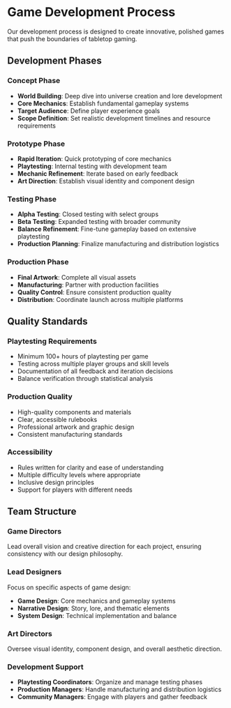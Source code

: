 # Game Development Process

Our development process is designed to create innovative, polished games that push the boundaries of tabletop gaming.

## Development Phases

### Concept Phase
- **World Building**: Deep dive into universe creation and lore development
- **Core Mechanics**: Establish fundamental gameplay systems
- **Target Audience**: Define player experience goals
- **Scope Definition**: Set realistic development timelines and resource requirements

### Prototype Phase
- **Rapid Iteration**: Quick prototyping of core mechanics
- **Playtesting**: Internal testing with development team
- **Mechanic Refinement**: Iterate based on early feedback
- **Art Direction**: Establish visual identity and component design

### Testing Phase
- **Alpha Testing**: Closed testing with select groups
- **Beta Testing**: Expanded testing with broader community
- **Balance Refinement**: Fine-tune gameplay based on extensive playtesting
- **Production Planning**: Finalize manufacturing and distribution logistics

### Production Phase
- **Final Artwork**: Complete all visual assets
- **Manufacturing**: Partner with production facilities
- **Quality Control**: Ensure consistent production quality
- **Distribution**: Coordinate launch across multiple platforms

## Quality Standards

### Playtesting Requirements
- Minimum 100+ hours of playtesting per game
- Testing across multiple player groups and skill levels
- Documentation of all feedback and iteration decisions
- Balance verification through statistical analysis

### Production Quality
- High-quality components and materials
- Clear, accessible rulebooks
- Professional artwork and graphic design
- Consistent manufacturing standards

### Accessibility
- Rules written for clarity and ease of understanding
- Multiple difficulty levels where appropriate
- Inclusive design principles
- Support for players with different needs

## Team Structure

### Game Directors
Lead overall vision and creative direction for each project, ensuring consistency with our design philosophy.

### Lead Designers
Focus on specific aspects of game design:
- **Game Design**: Core mechanics and gameplay systems
- **Narrative Design**: Story, lore, and thematic elements
- **System Design**: Technical implementation and balance

### Art Directors
Oversee visual identity, component design, and overall aesthetic direction.

### Development Support
- **Playtesting Coordinators**: Organize and manage testing phases
- **Production Managers**: Handle manufacturing and distribution logistics
- **Community Managers**: Engage with players and gather feedback
